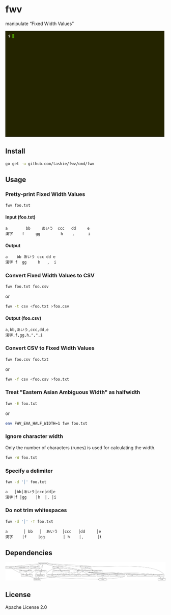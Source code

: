 # fwv

manipulate “Fixed Width Values”

![fwv](images/example.gif)

## Install

```sh
go get -u github.com/taskie/fwv/cmd/fwv
```

## Usage

### Pretty-print Fixed Width Values

```sh
fwv foo.txt
```

#### Input (foo.txt)

```txt
a        bb     あいう  ccc   dd     e
漢字    f     gg         h    ,      i
```

#### Output

```txt
a    bb あいう ccc dd e
漢字 f  gg     h   ,  i
```

### Convert Fixed Width Values to CSV

```sh
fwv foo.txt foo.csv
```

or

```sh
fwv -t csv <foo.txt >foo.csv
```

#### Output (foo.csv)

```csv
a,bb,あいう,ccc,dd,e
漢字,f,gg,h,",",i
```

### Convert CSV to Fixed Width Values

```sh
fwv foo.csv foo.txt
```

or

```sh
fwv -f csv <foo.csv >foo.txt
```

### Treat "Eastern Asian Ambiguous Width" as halfwidth

```sh
fwv -E foo.txt
```

or

```sh
env FWV_EAA_HALF_WIDTH=1 fwv foo.txt
```

### Ignore character width

Only the number of characters (runes) is used for calculating the width.

```sh
fwv -W foo.txt
```

### Specify a delimiter

```sh
fwv -d '│' foo.txt
```

```txt
a   │bb│あいう│ccc│dd│e
漢字│f │gg    │h  │, │i
```

### Do not trim whitespaces

```sh
fwv -d '│' -T foo.txt
```

```txt
a       │ bb   │  あいう  │ccc   │dd     │e
漢字    │f     │gg        │ h    │,      │i
```

## Dependencies

![dependency](images/dependency.png)

## License

Apache License 2.0
